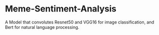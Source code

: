 # Meme-Sentiment-Analysis
A Model that convolutes Resnet50 and VGG16 for image classification, and Bert for natural language processing.
